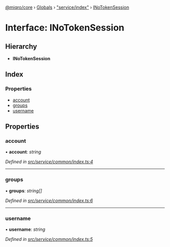 [@miqro/core](../README.md) › [Globals](../globals.md) › ["service/index"](../modules/_service_index_.md) › [INoTokenSession](_service_index_.inotokensession.md)

# Interface: INoTokenSession

## Hierarchy

* **INoTokenSession**

## Index

### Properties

* [account](_service_index_.inotokensession.md#account)
* [groups](_service_index_.inotokensession.md#groups)
* [username](_service_index_.inotokensession.md#username)

## Properties

###  account

• **account**: *string*

*Defined in [src/service/common/index.ts:4](https://github.com/claukers/miqro-core/blob/01b49b2/src/service/common/index.ts#L4)*

___

###  groups

• **groups**: *string[]*

*Defined in [src/service/common/index.ts:6](https://github.com/claukers/miqro-core/blob/01b49b2/src/service/common/index.ts#L6)*

___

###  username

• **username**: *string*

*Defined in [src/service/common/index.ts:5](https://github.com/claukers/miqro-core/blob/01b49b2/src/service/common/index.ts#L5)*
